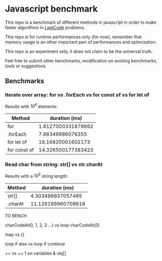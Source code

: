 # Javascript benchmark

This repo is a benchmark of different methods in javascript in order to make faster algorithms in [LeetCode](https://leetcode.com/u/Charles-Chrismann/) problems.

This repo is for runtime performances only (for now), remember that memory usage is an other important part of performances and optimization.

This repo is an experiment only, it does not claim to be the universal truth.

Feel free to submit other benchmarks, modification on existing benchmarks, tools or suggestions

## Benchmarks

### Iterate over array: for vs .forEach vs for const of vs for let of

Results with $10^6$ elements:

|Method|duration (ms)|
|------|-------------|
|for|1.8127000331878662|
|.forEach|7.88349986076355|
|for let of|16.16820001602173|
|for const of|14.326500177383423|

### Read char from string: str[] vs str.charAt

Results with a $10^6$ string length:

|Method|duration (ms)|
|------|-------------|
|str[]|4.303499937057495|
|.charAt|11.126199960708618|

TO BENCH

charCodeAt(0, 1, 2, 3 ...) vs loop charCodeAt(0)

map vs {}

loop if else vs loop if continue

++ vs += 1 on variables & obj[]
